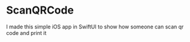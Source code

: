 # ScanQRCode
I made this simple iOS app in SwiftUI to show how someone can scan qr code and print it

